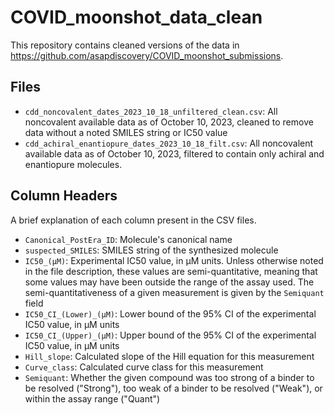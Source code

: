 # COVID_moonshot_data_clean
This repository contains cleaned versions of the data in
https://github.com/asapdiscovery/COVID_moonshot_submissions.

## Files
* `cdd_noncovalent_dates_2023_10_18_unfiltered_clean.csv`: All noncovalent available
data as of October 10, 2023, cleaned to remove data without a noted SMILES string or
IC50 value
* `cdd_achiral_enantiopure_dates_2023_10_18_filt.csv`: All noncovalent available data as
of October 10, 2023, filtered to contain only achiral and enantiopure molecules.

## Column Headers
A brief explanation of each column present in the CSV files.
* `Canonical_PostEra_ID`: Molecule's canonical name
* `suspected_SMILES`: SMILES string of the synthesized molecule
* `IC50_(µM)`: Experimental IC50 value, in µM units. Unless otherwise noted in the file
description, these values are semi-quantitative, meaning that some values may have been
outside the range of the assay used. The semi-quantitativeness of a given measurement is
given by the `Semiquant` field
* `IC50_CI_(Lower)_(µM)`: Lower bound of the 95% CI of the experimental IC50 value,
in µM units
* `IC50_CI_(Upper)_(µM)`: Upper bound of the 95% CI of the experimental IC50 value,
in µM units
* `Hill_slope`: Calculated slope of the Hill equation for this measurement
* `Curve_class`: Calculated curve class for this measurement
* `Semiquant`: Whether the given compound was too strong of a binder to be resolved
("Strong"), too weak of a binder to be resolved ("Weak"), or within the assay range
("Quant")
